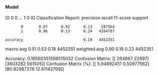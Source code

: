 #### Model
[0 0 0 ... 1 0 0]
Classification Report:
              precision    recall  f1-score   support

           0       0.07      0.92      0.13    287564
           1       0.96      0.13      0.24   4164787

    accuracy                           0.19   4452351
   macro avg       0.51      0.53      0.18   4452351
weighted avg       0.90      0.19      0.23   4452351

Accuracy: 0.18560351598515032
Confusion Matrix:
[[ 264867   22697]
 [3603282  561505]]
Confusion Matrix (%):
[[ 5.94892451  0.50977562]
 [80.92987278 12.61142709]]
